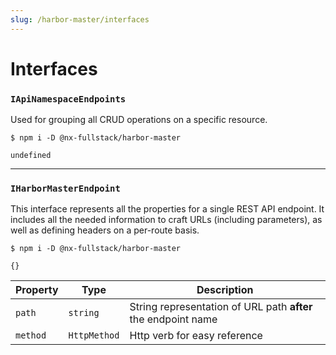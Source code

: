 ```yaml
---
slug: /harbor-master/interfaces
---
```


# Interfaces

### ```IApiNamespaceEndpoints```

Used for grouping all CRUD operations on a specific resource.

```shell
$ npm i -D @nx-fullstack/harbor-master

undefined
```

---

### ```IHarborMasterEndpoint```

This interface represents all the properties for a single REST API endpoint. It
includes all the needed information to craft URLs (including parameters), as well
as defining headers on a per-route basis.

```shell
$ npm i -D @nx-fullstack/harbor-master

{}
```
| Property | Type | Description |
| --- | --- | --- |
| `path` | `string` | String representation of URL path **after** the endpoint name |
| `method` | `HttpMethod` | Http verb for easy reference |